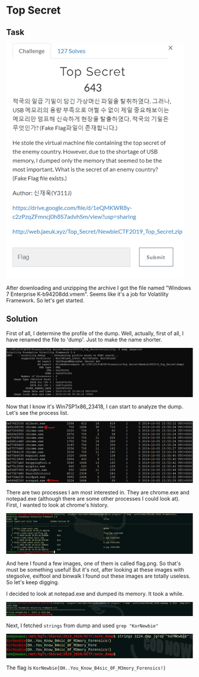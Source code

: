 # Top Secret

## Task
![task](./src/task.png)

After downloading and unzipping the archive I got the file named "Windows 7 Enterprise K-b94208dd.vmem". Seems like it's a job for Volatility Framework. So let's get started.

## Solution

First of all, I determine the profile of the dump. Well, actually, first of all, I have renamed the file to 'dump'. Just to make the name shorter.

![imageinfo](./src/imageinfo.png)

Now that I know it's Win7SP1x86_23418, I can start to analyze the dump. Let's see the process list.

![pslist](./src/pslist.png)

There are two processes I am most interested in. They are chrome.exe and notepad.exe (although there are some other processes I could look at). First, I wanted to look at chrome's history.

![chromehistory](./src/chromehistory.png)

And here I found a few images, one of them is called flag.png. So that's must be something useful! But it's not, after looking at these images with stegsolve, exiftool and binwalk I found out these images are totally useless. So let's keep digging.

I decided to look at notepad.exe and dumped its memory. It took a while.

![memdump](./src/memdump.png)

Next, I fetched `strings` from dump and used `grep "KorNewbie"`

![flag](./src/flag.png)

The flag is `KorNewbie{OH..You_Know_B4sic_0F_M3mory_Forensics!}`